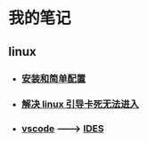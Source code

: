# 我的笔记

## linux
- ### [安装和简单配置](Linux/backup.md)
- ### [解决 linux 引导卡死无法进入](Linux/linux引导卡死.md)
- ### [vscode](vscode/vscode.md) ---> [IDES](vscode/ides.md)
